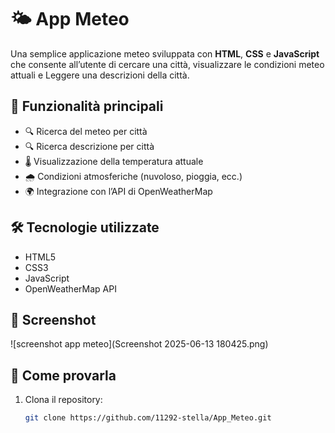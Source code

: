 # 🌤️ App Meteo

Una semplice applicazione meteo sviluppata con **HTML**, **CSS** e **JavaScript** che consente all’utente di cercare una città, visualizzare le condizioni meteo attuali e Leggere una descrizioni della città.

## 🚀 Funzionalità principali

- 🔍 Ricerca del meteo per città
- 🔍 Ricerca descrizione per città
- 🌡️ Visualizzazione della temperatura attuale
- 🌧️ Condizioni atmosferiche (nuvoloso, pioggia, ecc.)
- 🌍 Integrazione con l’API di OpenWeatherMap

## 🛠️ Tecnologie utilizzate

- HTML5
- CSS3
- JavaScript
- OpenWeatherMap API

## 📸 Screenshot

![screenshot app meteo](Screenshot 2025-06-13 180425.png)

## 🧪 Come provarla

1. Clona il repository:
   ```bash
   git clone https://github.com/11292-stella/App_Meteo.git
